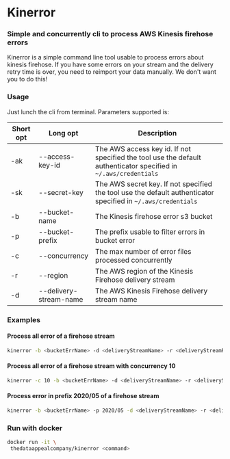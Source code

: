 # Kinerror
### Simple and concurrently cli to process AWS Kinesis firehose errors
Kinerror is a simple command line tool usable to process errors about kinesis firehose. If you have some errors on your stream and the delivery retry time is over, you need to reimport your data manually. 
We don't want you to do this!
### Usage

Just lunch the cli from terminal. Parameters supported is:

|Short opt  | Long opt  | Description   |  
|---|---|---|
| -ak|--access-key-id  |  The AWS access key id. If not specified the tool use the default authenticator specified in `~/.aws/credentials` |
| -sk|--secret-key  | The AWS secret key. If not specified the tool use the default authenticator specified in `~/.aws/credentials`  |
|-b |--bucket-name | The Kinesis firehose error s3 bucket    |
|-p |--bucket-prefix | The prefix usable to filter errors in bucket error    |
|-c |--concurrency | The max number of error files processed concurrently    |
|-r |--region | The AWS region of the Kinesis Firehose delivery stream    |
|-d |--delivery-stream-name | The AWS Kinesis Firehose delivery stream name    |

### Examples
#### Process all error of a firehose stream

```bash
kinerror -b <bucketErrName> -d <deliveryStreamName> -r <deliveryStreamRegion>
```

#### Process all error of a firehose stream with concurrency 10

```bash
kinerror -c 10 -b <bucketErrName> -d <deliveryStreamName> -r <deliveryStreamRegion>
```

#### Process error in prefix 2020/05 of a firehose stream

```bash
kinerror -b <bucketErrName> -p 2020/05 -d <deliveryStreamName> -r <deliveryStreamRegion>
```


### Run with docker
```bash
docker run -it \
 thedataappealcompany/kinerror <command>
```